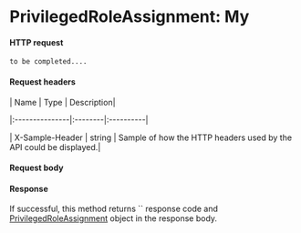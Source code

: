# PrivilegedRoleAssignment: My


#### HTTP request
```http
to be completed....
```
#### Request headers
| Name       | Type | Description|

|:---------------|:--------|:----------|

| X-Sample-Header  | string  | Sample of how the HTTP headers used by the API could be displayed.|

#### Request body

#### Response
If successful, this method returns `` response code and [PrivilegedRoleAssignment](../resources/privilegedroleassignment.md) object in the response body.

